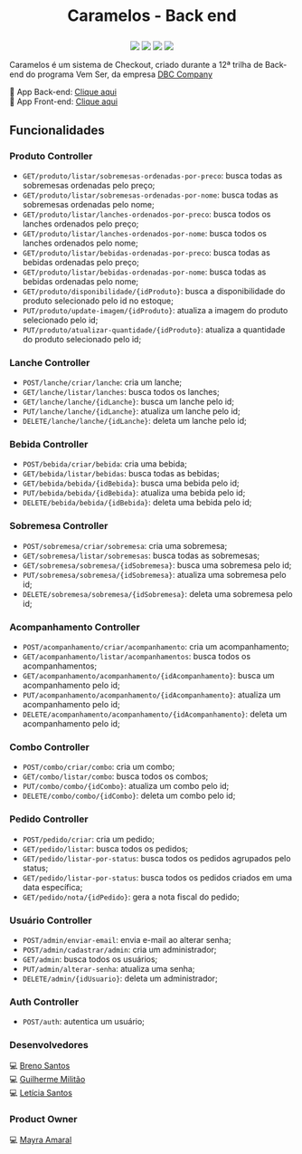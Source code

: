 # <p align="center"> Caramelos - Back end </p>

<p align="center">
<img src="https://img.shields.io/badge/Java-ED8B00?style=for-the-badge&logo=openjdk&logoColor=white"/>
<img src="https://img.shields.io/badge/Spring-6DB33F?style=for-the-badge&logo=spring&logoColor=white"/>
<img src="https://img.shields.io/badge/Oracle-F80000?style=for-the-badge&logo=Oracle&logoColor=white"/>
<img src="https://img.shields.io/badge/IntelliJ_IDEA-000000.svg?style=for-the-badge&logo=intellij-idea&logoColor=white"/>
</p>

Caramelos é um sistema de Checkout, criado durante a 12ª trilha de Back-end do programa Vem Ser, da empresa [DBC Company](https://www.dbccompany.com.br/)

🔗 App Back-end: [Clique aqui](http://vemser-hml.dbccompany.com.br:39000/vemser/vs12-caramelos-back) <br>
🔗 App Front-end: [Clique aqui](http://vemser-hml.dbccompany.com.br:39000/vemser/vs12-caramelos-front)

## Funcionalidades

### Produto Controller
- `GET/produto/listar/sobremesas-ordenadas-por-preco`: busca todas as sobremesas ordenadas pelo preço;
- `GET/produto/listar/sobremesas-ordenadas-por-nome`: busca todas as sobremesas ordenadas pelo nome;
- `GET/produto/listar/lanches-ordenados-por-preco`: busca todos os lanches ordenados pelo preço;
- `GET/produto/listar/lanches-ordenados-por-nome`: busca todos os lanches ordenados pelo nome;
- `GET/produto/listar/bebidas-ordenadas-por-preco`: busca todas as bebidas ordenadas pelo preço;
- `GET/produto/listar/bebidas-ordenadas-por-nome`: busca todas as bebidas ordenadas pelo nome;
- `GET/produto/disponibilidade/{idProduto}`: busca a disponibilidade do produto selecionado pelo id no estoque;
- `PUT/produto/update-imagem/{idProduto}`: atualiza a imagem do produto selecionado pelo id;
- `PUT/produto/atualizar-quantidade/{idProduto}`: atualiza a quantidade do produto selecionado pelo id;

### Lanche Controller
- `POST/lanche/criar/lanche`: cria um lanche;
- `GET/lanche/listar/lanches`: busca todos os lanches;
- `GET/lanche/lanche/{idLanche}`: busca um lanche pelo id;
- `PUT/lanche/lanche/{idLanche}`: atualiza um lanche pelo id;
- `DELETE/lanche/lanche/{idLanche}`: deleta um lanche pelo id;

### Bebida Controller
- `POST/bebida/criar/bebida`: cria uma bebida;
- `GET/bebida/listar/bebidas`: busca todas as bebidas;
- `GET/bebida/bebida/{idBebida}`: busca uma bebida pelo id;
- `PUT/bebida/bebida/{idBebida}`: atualiza uma bebida pelo id;
- `DELETE/bebida/bebida/{idBebida}`: deleta uma bebida pelo id;

### Sobremesa Controller
- `POST/sobremesa/criar/sobremesa`: cria uma sobremesa;
- `GET/sobremesa/listar/sobremesas`: busca todas as sobremesas;
- `GET/sobremesa/sobremesa/{idSobremesa}`: busca uma sobremesa pelo id;
- `PUT/sobremesa/sobremesa/{idSobremesa}`: atualiza uma sobremesa pelo id;
- `DELETE/sobremesa/sobremesa/{idSobremesa}`: deleta uma sobremesa pelo id;

### Acompanhamento Controller
- `POST/acompanhamento/criar/acompanhamento`: cria um acompanhamento;
- `GET/acompanhamento/listar/acompanhamentos`: busca todos os acompanhamentos;
- `GET/acompanhamento/acompanhamento/{idAcompanhamento}`: busca um acompanhamento pelo id;
- `PUT/acompanhamento/acompanhamento/{idAcompanhamento}`: atualiza um acompanhamento pelo id;
- `DELETE/acompanhamento/acompanhamento/{idAcompanhamento}`: deleta um acompanhamento pelo id;

### Combo Controller
- `POST/combo/criar/combo`: cria um combo;
- `GET/combo/listar/combo`: busca todos os combos;
- `PUT/combo/combo/{idCombo}`: atualiza um combo pelo id;
- `DELETE/combo/combo/{idCombo}`: deleta um combo pelo id;

### Pedido Controller
- `POST/pedido/criar`: cria um pedido;
- `GET/pedido/listar`: busca todos os pedidos;
- `GET/pedido/listar-por-status`: busca todos os pedidos agrupados pelo status;
- `GET/pedido/listar-por-status`: busca todos os pedidos criados em uma data específica;
- `GET/pedido/nota/{idPedido}`: gera a nota fiscal do pedido;

### Usuário Controller
- `POST/admin/enviar-email`: envia e-mail ao alterar senha;
- `POST/admin/cadastrar/admin`: cria um administrador;
- `GET/admin`: busca todos os usuários;
- `PUT/admin/alterar-senha`: atualiza uma senha;
- `DELETE/admin/{idUsuario}`: deleta um administrador;

### Auth Controller
- `POST/auth`: autentica um usuário;

### Desenvolvedores
💻 [Breno Santos](https://github.com/breno-ms)<br>
💻 [Guilherme Militão](https://github.com/guilherme-militao)<br>
💻 [Letícia Santos](https://github.com/leticiasantosgonc)<br>

### Product Owner
💻 [Mayra Amaral](https://github.com/mayraamaral)<br>
